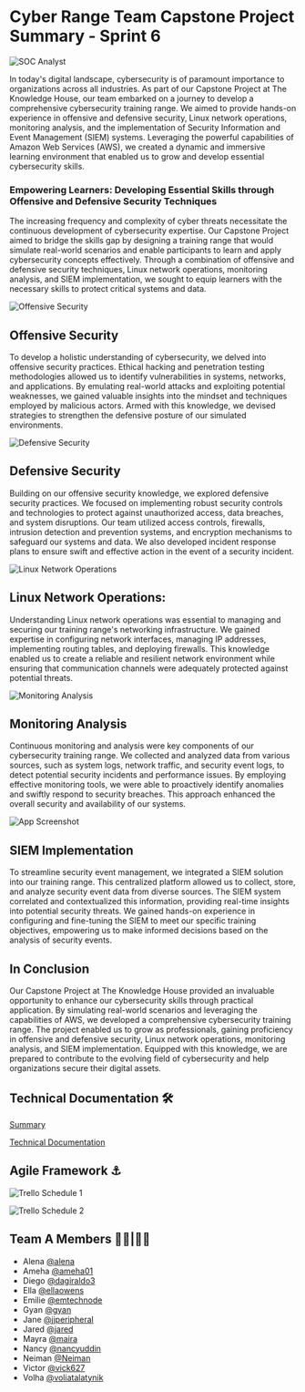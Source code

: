 # Cyber Range Team Capstone Project Summary - Sprint 6


![SOC Analyst](https://drive.google.com/uc?export=view&id=1EXIP4yFpO4TzAXPNY9LqIsOhkIJC8Qdj)


In today's digital landscape, cybersecurity is of paramount importance to organizations across all industries. As part of our Capstone Project at The Knowledge House, our team embarked on a journey to develop a comprehensive cybersecurity training range. We aimed to provide hands-on experience in offensive and defensive security, Linux network operations, monitoring analysis, and the implementation of Security Information and Event Management (SIEM) systems. Leveraging the powerful capabilities of Amazon Web Services (AWS), we created a dynamic and immersive learning environment that enabled us to grow and develop essential cybersecurity skills.

### Empowering Learners: Developing Essential Skills through Offensive and Defensive Security Techniques
The increasing frequency and complexity of cyber threats necessitate the continuous development of cybersecurity expertise. Our Capstone Project aimed to bridge the skills gap by designing a training range that would simulate real-world scenarios and enable participants to learn and apply cybersecurity concepts effectively. Through a combination of offensive and defensive security techniques, Linux network operations, monitoring analysis, and SIEM implementation, we sought to equip learners with the necessary skills to protect critical systems and data.



![Offensive Security](https://drive.google.com/uc?export=view&id=11lEFRnnJBWxBHZpDZDELQGcmCfIlaT3D)

## Offensive Security
To develop a holistic understanding of cybersecurity, we delved into offensive security practices. Ethical hacking and penetration testing methodologies allowed us to identify vulnerabilities in systems, networks, and applications. By emulating real-world attacks and exploiting potential weaknesses, we gained valuable insights into the mindset and techniques employed by malicious actors. Armed with this knowledge, we devised strategies to strengthen the defensive posture of our simulated environments.




![Defensive Security](https://drive.google.com/uc?export=view&id=1vE6BYID62honMZYDunm22zh4KzikWlth) 



## Defensive Security
Building on our offensive security knowledge, we explored defensive security practices. We focused on implementing robust security controls and technologies to protect against unauthorized access, data breaches, and system disruptions. Our team utilized access controls, firewalls, intrusion detection and prevention systems, and encryption mechanisms to safeguard our systems and data. We also developed incident response plans to ensure swift and effective action in the event of a security incident.



![Linux Network Operations](https://drive.google.com/uc?export=view&id=1C9CkO3A3NgG3-Uo2mIyQL-afnkHIuZGm) 




## Linux Network Operations:
Understanding Linux network operations was essential to managing and securing our training range's networking infrastructure. We gained expertise in configuring network interfaces, managing IP addresses, implementing routing tables, and deploying firewalls. This knowledge enabled us to create a reliable and resilient network environment while ensuring that communication channels were adequately protected against potential threats.




![Monitoring Analysis](https://drive.google.com/uc?export=view&id=1zJu6H5V6wFnmiEbk9W9Ir3RkqOGhhHIc)


## Monitoring Analysis
Continuous monitoring and analysis were key components of our cybersecurity training range. We collected and analyzed data from various sources, such as system logs, network traffic, and security event logs, to detect potential security incidents and performance issues. By employing effective monitoring tools, we were able to proactively identify anomalies and swiftly respond to security breaches. This approach enhanced the overall security and availability of our systems.




![App Screenshot](https://drive.google.com/uc?export=view&id=1g7SM3_XVPaL-iM6VcVG30nNhnW485bg3)





## SIEM Implementation
To streamline security event management, we integrated a SIEM solution into our training range. This centralized platform allowed us to collect, store, and analyze security event data from diverse sources. The SIEM system correlated and contextualized this information, providing real-time insights into potential security threats. We gained hands-on experience in configuring and fine-tuning the SIEM to meet our specific training objectives, empowering us to make informed decisions based on the analysis of security events.


## In Conclusion
Our Capstone Project at The Knowledge House provided an invaluable opportunity to enhance our cybersecurity skills through practical application. By simulating real-world scenarios and leveraging the capabilities of AWS, we developed a comprehensive cybersecurity training range. The project enabled us to grow as professionals, gaining proficiency in offensive and defensive security, Linux network operations, monitoring analysis, and SIEM implementation. Equipped with this knowledge, we are prepared to contribute to the evolving field of cybersecurity and help organizations secure their digital assets.



## Technical Documentation 🛠 

[Summary](https://docs.google.com/document/d/129UJqNlS658Qt6p5TYwUoefHTEQwxDgscHCG21WV7Aw/edit?usp=drive_link)

[Technical Documentation](https://docs.google.com/document/d/1-AuS-yywyR9zv96KDwQp9NE1tn1cD1s1tcQ0G2xfcag/edit?usp=drive_link)


## Agile Framework ⚓ 

![Trello Schedule 1](https://drive.google.com/uc?export=view&id=1kpz7VQRnPwz8imJMFaOtQVDqoDfQZM28)

![Trello Schedule 2](https://drive.google.com/uc?export=view&id=1d4K6EyW7NUwt0c7CsOunt-FW_f_o282Z)


## Team A Members 👩‍💻|👨‍💻
- Alena [@alena](https://github.com/alenapuzach)
- Ameha [@ameha01](https://github.com/ameha01)
- Diego [@dagiraldo3](https://github.com/dagiraldo3)
- Ella [@ellaowens](https://github.com/ellaowens)
- Emilie [@emtechnode](https://github.com/emiliedionisio)
- Gyan [@gyan](https://github.com/gyanlawson)
- Jane [@jjperipheral](https://github.com/jjperipheral)
- Jared [@jared](https://www.github.com/)
- Mayra [@maira](https://github.com/mbarri0s)
- Nancy [@nancyuddin](https://github.com/nancyuddin)
- Neiman [@Neiman](https://github.com/bull-in-the-heather)
- Victor [@vick627](https://github.com/vick627)
- Volha [@voliatalatynik](https://github.com/voliatalatynik)
